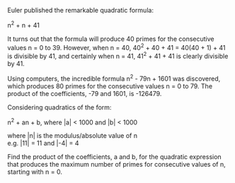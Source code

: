 Euler published the remarkable quadratic formula:

n<sup>2</sup> + n + 41

It turns out that the formula will produce 40 primes for the consecutive values n = 0 to 39.
However, when n = 40, 40<sup>2</sup> + 40 + 41 = 40(40 + 1) + 41 is divisible by 41,
and certainly when n = 41, 41<sup>2</sup> + 41 + 41 is clearly divisible by 41.

Using computers, the incredible formula n<sup>2</sup> - 79n + 1601 was discovered,
which produces 80 primes for the consecutive values n = 0 to 79.
The product of the coefficients, -79 and 1601, is -126479.

Considering quadratics of the form:

n<sup>2</sup> + an + b, where |a| < 1000 and |b| < 1000

where |n| is the modulus/absolute value of n<br/>
e.g. |11| = 11 and |-4| = 4

Find the product of the coefficients, a and b, for the quadratic expression that produces
the maximum number of primes for consecutive values of n, starting with n = 0.
